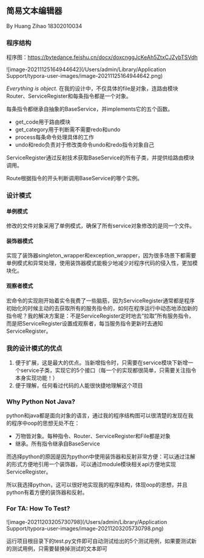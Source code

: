 ## 简易文本编辑器

By Huang Zihao 18302010034	

### 程序结构

程序图：https://bytedance.feishu.cn/docx/doxcnggJcKeAh5ZtxCJZybTSVdh

![image-20211125164944642](/Users/admin/Library/Application Support/typora-user-images/image-20211125164944642.png)

*Everything is object.* 在我的设计中，不仅具体的file是对象，连路由模块Router、ServiceRegister和每条指令都是一个对象。

每条指令都继承自抽象的BaseService，并implements它的五个函数。

- get_code用于路由模块
- get_category用于判断需不需要redo和undo
- process每条命令处理具体的工作
- undo和redo负责对于修改类命令undo和redo指令对象自己

ServiceRegister通过反射技术获取BaseService的所有子类，并提供给路由模块调用。

Route根据指令的开头判断调用BaseService的哪个实例。

### 设计模式

#### 单例模式

修改的文件对象采用了单例模式，确保了所有service对象修改的是同一个文件。

#### 装饰器模式

实现了装饰器singleton_wrapper和exception_wrapper，因为很多场景下都需要单例模式和异常处理，使用装饰器模式能极少地减少对程序代码的侵入性，更加模块化。

#### 观察者模式

宏命令的实现刚开始着实令我费了一些脑筋，因为ServiceRegister通常都是程序初始化的时候主动的去获取所有的服务指令的，如何在程序运行中动态地添加新的指令呢？我的解决方案是：不是ServiceRegister定时地去“拉取”所有服务指令，而是把ServiceRegister设置成观察者，每当服务指令更新时去通知ServiceRegister。

### 我的设计模式的优点

1. 便于扩展，这是最大的优点。当新增指令时，只需要在service模块下新增一个service子类，实现它的5个接口（每一个的实现都很简单，只需要关注指令本身实现功能！）
2. 便于理解，任何看过代码的人能很快捷地理解这个项目

### Why Python Not Java?

python和java都是面向对象的语言，通过我的程序结构图可以很清楚的发现在我的程序中oop的思想无处不在：

- 万物皆对象。每种指令、Router、ServiceRegister和File都是对象
- 继承。所有指令继承自BaseService

而选择python的原因是因为python中使用装饰器和反射非常方便：可以通过注解的形式方便地引用一个装饰器，可以通过module模块相关api方便地实现ServiceRegister。

所以我选择python，这可以很好地实现我的程序结构，体现oop的思想，并且python有着方便的装饰器和反射。

### For TA: How To Test?

![image-20211203205730798](/Users/admin/Library/Application Support/typora-user-images/image-20211203205730798.png)

运行项目根目录下的test.py文件即可自动测试给出的5个测试用例，如果要测试新的测试用例，只需要替换掉测试的文本即可
